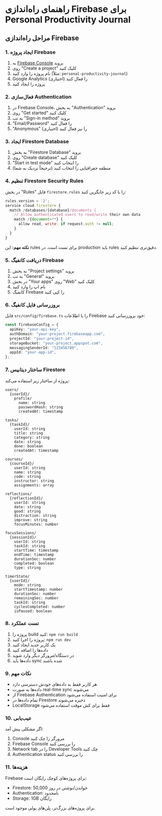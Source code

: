 # راهنمای راه‌اندازی Firebase برای Personal Productivity Journal

## مراحل راه‌اندازی Firebase

### 1. ایجاد پروژه Firebase

1. به [Firebase Console](https://console.firebase.google.com/) بروید
2. روی "Create a project" کلیک کنید
3. نام پروژه را وارد کنید (مثلاً: `personal-productivity-journal`)
4. Google Analytics را فعال کنید (اختیاری)
5. پروژه را ایجاد کنید

### 2. فعال‌سازی Authentication

1. در Firebase Console، به بخش "Authentication" بروید
2. روی "Get started" کلیک کنید
3. به تب "Sign-in method" بروید
4. "Email/Password" را فعال کنید
5. "Anonymous" را نیز فعال کنید (اختیاری)

### 3. ایجاد Firestore Database

1. به بخش "Firestore Database" بروید
2. روی "Create database" کلیک کنید
3. "Start in test mode" را انتخاب کنید
4. منطقه جغرافیایی را انتخاب کنید (ترجیحاً نزدیک به شما)

### 4. تنظیم Firestore Security Rules

در بخش "Rules" فایل `firestore.rules` را با کد زیر جایگزین کنید:

```javascript
rules_version = '2';
service cloud.firestore {
  match /databases/{database}/documents {
    // Allow authenticated users to read/write their own data
    match /{document=**} {
      allow read, write: if request.auth != null;
    }
  }
}
```

**نکته مهم:** این rules برای تست است. در production باید rules دقیق‌تری تنظیم کنید.

### 5. دریافت کانفیگ Firebase

1. به بخش "Project settings" بروید
2. به تب "General" بروید
3. در بخش "Your apps" روی "Web" کلیک کنید
4. نام اپ را وارد کنید
5. کانفیگ Firebase را کپی کنید

### 6. بروزرسانی فایل کانفیگ

فایل `src/config/firebase.ts` را با اطلاعات Firebase خود بروزرسانی کنید:

```typescript
const firebaseConfig = {
  apiKey: "your-api-key",
  authDomain: "your-project.firebaseapp.com",
  projectId: "your-project-id",
  storageBucket: "your-project.appspot.com",
  messagingSenderId: "123456789",
  appId: "your-app-id",
};
```

### 7. ساختار دیتابیس Firestore

پروژه از ساختار زیر استفاده می‌کند:

```
users/
  {userId}/
    profile/
      name: string
      passwordHash: string
      createdAt: timestamp

tasks/
  {taskId}/
    userId: string
    title: string
    category: string
    date: string
    done: boolean
    createdAt: timestamp

courses/
  {courseId}/
    userId: string
    name: string
    code: string
    instructor: string
    assignments: array

reflections/
  {reflectionId}/
    userId: string
    date: string
    good: string
    distraction: string
    improve: string
    focusMinutes: number

focusSessions/
  {sessionId}/
    userId: string
    taskId: string
    startTime: timestamp
    endTime: timestamp
    durationSec: number
    completed: boolean
    type: string

timerState/
  {userId}/
    mode: string
    startTimestamp: number
    durationSec: number
    remainingSec: number
    taskId: string
    cyclesCompleted: number
    isPaused: boolean
```

### 8. تست عملکرد

1. پروژه را build کنید: `npm run build`
2. پروژه را اجرا کنید: `npm run dev`
3. یک کاربر جدید ایجاد کنید
4. داده‌ها را اضافه کنید
5. در دستگاه/مرورگر دیگر وارد شوید
6. داده‌ها باید sync شده باشند

### 9. نکات مهم

- هر کاربر فقط به داده‌های خودش دسترسی دارد
- داده‌ها به صورت real-time sync می‌شوند
- از Firebase Authentication برای امنیت استفاده می‌شود
- تمام داده‌ها در Firestore ذخیره می‌شوند
- LocalStorage فقط برای کش موقت استفاده می‌شود

### 10. عیب‌یابی

اگر مشکلی پیش آمد:

1. Console مرورگر را چک کنید
2. Firebase Console را بررسی کنید
3. Network tab را در Developer Tools چک کنید
4. Authentication status را بررسی کنید

### 11. هزینه‌ها

Firebase برای پروژه‌های کوچک رایگان است:

- Firestore: 50,000 خواندن/نوشتن در روز
- Authentication: نامحدود
- Storage: 1GB رایگان

برای پروژه‌های بزرگ‌تر، پلن‌های پولی موجود است.
